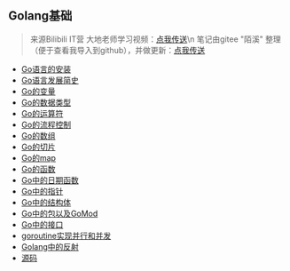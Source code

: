 ## Golang基础

> 来源Bilibili IT营 大地老师学习视频：[点我传送](https://www.bilibili.com/video/BV14T4y1g7h9)\n
> 笔记由gitee "陌溪" 整理（便于查看我导入到github），并做更新：[点我传送](https://gitee.com/moxi159753/LearningNotes/tree/master/Golang)

- [Go语言的安装](./Golang基础/0_Go语言的安装)
- [Go语言发展简史](./Golang基础/1_Go语言发展简史)
- [Go的变量](./Golang基础/2_Go的变量)
- [Go的数据类型](./Golang基础/3_Go的数据类型)
- [Go的运算符](./Golang基础/4_Go的运算符)
- [Go的流程控制](./Golang基础/5_Go的流程控制)
- [Go的数组](./Golang基础/6_Go的数组)
- [Go的切片](./Golang基础/7_Go的切片)
- [Go的map](./Golang基础/8_Go的map)
- [Go的函数](./Golang基础/9_Go的函数)
- [Go中的日期函数](./Golang基础/10_Go中的日期函数)
- [Go中的指针](./Golang基础/11_Go中的指针)
- [Go中的结构体](./Golang基础/12_Go中的结构体)
- [Go中的包以及GoMod](./Golang基础/13_Go中的包以及GoMod)
- [Go中的接口](./Golang基础/14_Go中的接口)
- [goroutine实现并行和并发](./Golang基础/15_goroutine实现并行和并发)
- [Golang中的反射](./Golang基础/16_Golang中的反射)
- [源码](./Golang基础/Code)

